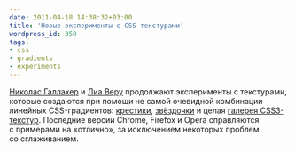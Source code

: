 ```yaml
---
date: 2011-04-18 14:38:32+03:00
title: 'Новые эксперименты с CSS-текстурами'
wordpress_id: 350
tags:
- css
- gradients
- experiments
---
```


[Николас Галлахер][1] и [Лиа Веру][2] продолжают эксперименты с текстурами, которые создаются при помощи не самой очевидной комбинации линейных CSS-градиентов: [крестики][3], [звёздочки][4] и целая [галерея CSS3-текстур][5]. Последние версии Chrome, Firefox и Opera справляются с примерами на «отлично», за исключением некоторых проблем со сглаживанием.

[1]: http://nicolasgallagher.com/
[2]: http://leaverou.me/
[3]: http://nicolasgallagher.com/lab/css3-cross-pattern/
[4]: http://nicolasgallagher.com/lab/css3-star-pattern/
[5]: http://lea.verou.me/css3patterns/
